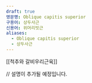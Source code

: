 ```yaml
---
draft: true
영문명: Oblique capitis superior
구용어: 상두사근
신용어: 위머리빗근
aliases:
  - Oblique capitis superior
  - 상두사근
---
```


[[척추와 갈비우리근육]]

// 설명이 추가될 예정입니다.
